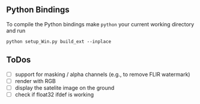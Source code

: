 
## Python Bindings

To compile the Python bindings make `python` your current working directory and run
```
python setup_Win.py build_ext --inplace
```

## ToDos

- [ ] support for masking / alpha channels (e.g., to remove FLIR watermark)
- [ ] render with RGB
- [ ] display the satelite image on the ground
- [ ] check if float32 ifdef is working
